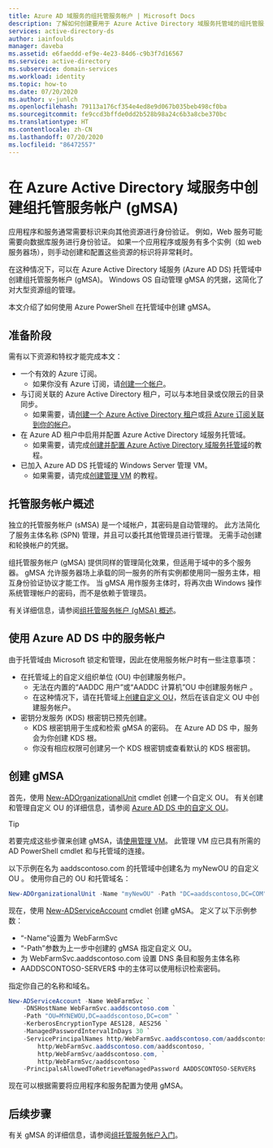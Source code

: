 ```yaml
---
title: Azure AD 域服务的组托管服务帐户 | Microsoft Docs
description: 了解如何创建要用于 Azure Active Directory 域服务托管域的组托管服务帐户 (gMSA)
services: active-directory-ds
author: iainfoulds
manager: daveba
ms.assetid: e6faeddd-ef9e-4e23-84d6-c9b3f7d16567
ms.service: active-directory
ms.subservice: domain-services
ms.workload: identity
ms.topic: how-to
ms.date: 07/20/2020
ms.author: v-junlch
ms.openlocfilehash: 79113a176cf354e4ed8e9d067b035beb498cf0ba
ms.sourcegitcommit: fe9ccd3bffde0dd2b528b98a24c6b3a8cbe370bc
ms.translationtype: HT
ms.contentlocale: zh-CN
ms.lasthandoff: 07/20/2020
ms.locfileid: "86472557"
---
```

# <a name="create-a-group-managed-service-account-gmsa-in-azure-active-directory-domain-services"></a>在 Azure Active Directory 域服务中创建组托管服务帐户 (gMSA)

应用程序和服务通常需要标识来向其他资源进行身份验证。 例如，Web 服务可能需要向数据库服务进行身份验证。 如果一个应用程序或服务有多个实例（如 web 服务器场），则手动创建和配置这些资源的标识将非常耗时。

在这种情况下，可以在 Azure Active Directory 域服务 (Azure AD DS) 托管域中创建组托管服务帐户 (gMSA)。 Windows OS 自动管理 gMSA 的凭据，这简化了对大型资源组的管理。

本文介绍了如何使用 Azure PowerShell 在托管域中创建 gMSA。

## <a name="before-you-begin"></a>准备阶段

需有以下资源和特权才能完成本文：

* 一个有效的 Azure 订阅。
    * 如果你没有 Azure 订阅，请[创建一个帐户](https://www.azure.cn/pricing/1rmb-trial)。
* 与订阅关联的 Azure Active Directory 租户，可以与本地目录或仅限云的目录同步。
    * 如果需要，请[创建一个 Azure Active Directory 租户][create-azure-ad-tenant]或[将 Azure 订阅关联到你的帐户][associate-azure-ad-tenant]。
* 在 Azure AD 租户中启用并配置 Azure Active Directory 域服务托管域。
    * 如果需要，请完成[创建并配置 Azure Active Directory 域服务托管域][create-azure-ad-ds-instance]的教程。
* 已加入 Azure AD DS 托管域的 Windows Server 管理 VM。
    * 如果需要，请完成[创建管理 VM][tutorial-create-management-vm] 的教程。

## <a name="managed-service-accounts-overview"></a>托管服务帐户概述

独立的托管服务帐户 (sMSA) 是一个域帐户，其密码是自动管理的。 此方法简化了服务主体名称 (SPN) 管理，并且可以委托其他管理员进行管理。 无需手动创建和轮换帐户的凭据。

组托管服务帐户 (gMSA) 提供同样的管理简化效果，但适用于域中的多个服务器。 gMSA 允许服务器场上承载的同一服务的所有实例都使用同一服务主体，相互身份验证协议才能工作。 当 gMSA 用作服务主体时，将再次由 Windows 操作系统管理帐户的密码，而不是依赖于管理员。

有关详细信息，请参阅[组托管服务帐户 (gMSA) 概述][gmsa-overview]。

## <a name="using-service-accounts-in-azure-ad-ds"></a>使用 Azure AD DS 中的服务帐户

由于托管域由 Microsoft 锁定和管理，因此在使用服务帐户时有一些注意事项：

* 在托管域上的自定义组织单位 (OU) 中创建服务帐户。
    * 无法在内置的“AADDC 用户”或“AADDC 计算机”OU 中创建服务帐户 。
    * 在这种情况下，请在托管域上[创建自定义 OU][create-custom-ou]，然后在该自定义 OU 中创建服务帐户。
* 密钥分发服务 (KDS) 根密钥已预先创建。
    * KDS 根密钥用于生成和检索 gMSA 的密码。 在 Azure AD DS 中，服务会为你创建 KDS 根。
    * 你没有相应权限可创建另一个 KDS 根密钥或查看默认的 KDS 根密钥。

## <a name="create-a-gmsa"></a>创建 gMSA

首先，使用 [New-ADOrganizationalUnit][New-AdOrganizationalUnit] cmdlet 创建一个自定义 OU。 有关创建和管理自定义 OU 的详细信息，请参阅 [Azure AD DS 中的自定义 OU][create-custom-ou]。

> [!TIP]
> 若要完成这些步骤来创建 gMSA，请[使用管理 VM][tutorial-create-management-vm]。 此管理 VM 应已具有所需的 AD PowerShell cmdlet 和与托管域的连接。

以下示例在名为 aaddscontoso.com 的托管域中创建名为 myNewOU 的自定义 OU 。 使用你自己的 OU 和托管域名：

```powershell
New-ADOrganizationalUnit -Name "myNewOU" -Path "DC=aaddscontoso,DC=COM"
```

现在，使用 [New-ADServiceAccount][New-ADServiceAccount] cmdlet 创建 gMSA。 定义了以下示例参数：

* “-Name”设置为 WebFarmSvc
* “-Path”参数为上一步中创建的 gMSA 指定自定义 OU。
* 为 WebFarmSvc.aaddscontoso.com 设置 DNS 条目和服务主体名称
* AADDSCONTOSO-SERVER$ 中的主体可以使用标识检索密码。

指定你自己的名称和域名。

```powershell
New-ADServiceAccount -Name WebFarmSvc `
    -DNSHostName WebFarmSvc.aaddscontoso.com `
    -Path "OU=MYNEWOU,DC=aaddscontoso,DC=com" `
    -KerberosEncryptionType AES128, AES256 `
    -ManagedPasswordIntervalInDays 30 `
    -ServicePrincipalNames http/WebFarmSvc.aaddscontoso.com/aaddscontoso.com, `
        http/WebFarmSvc.aaddscontoso.com/aaddscontoso, `
        http/WebFarmSvc/aaddscontoso.com, `
        http/WebFarmSvc/aaddscontoso `
    -PrincipalsAllowedToRetrieveManagedPassword AADDSCONTOSO-SERVER$
```

现在可以根据需要将应用程序和服务配置为使用 gMSA。

## <a name="next-steps"></a>后续步骤

有关 gMSA 的详细信息，请参阅[组托管服务帐户入门][gmsa-start]。

<!-- INTERNAL LINKS -->
[create-azure-ad-tenant]: ../active-directory/fundamentals/sign-up-organization.md
[associate-azure-ad-tenant]: ../active-directory/fundamentals/active-directory-how-subscriptions-associated-directory.md
[create-azure-ad-ds-instance]: tutorial-create-instance.md
[tutorial-create-management-vm]: tutorial-create-management-vm.md
[create-custom-ou]: create-ou.md

<!-- EXTERNAL LINKS -->
[New-ADOrganizationalUnit]: https://docs.microsoft.com/powershell/module/addsadministration/New-AdOrganizationalUnit
[New-ADServiceAccount]: https://docs.microsoft.com/powershell/module/addsadministration/New-AdServiceAccount
[gmsa-overview]: https://docs.microsoft.com/windows-server/security/group-managed-service-accounts/group-managed-service-accounts-overview
[gmsa-start]: https://docs.microsoft.com/windows-server/security/group-managed-service-accounts/getting-started-with-group-managed-service-accounts

